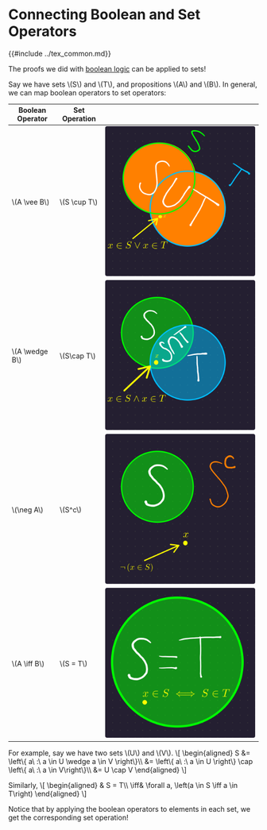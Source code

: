 # Connecting Boolean and Set Operators

{{#include ../tex_common.md}}

The proofs we did with [boolean logic](../week_1/boolean_logic.md) can be applied to sets!

Say we have sets \\(S\\) and \\(T\\), and propositions \\(A\\) and \\(B\\). In general, we can map boolean operators to set operators:

<style>
/* Give the set operation diagrams a minimum width to prevent them from disappearing on small-width screens. */
img.set_op_demo {
    min-width: 40px;
    border-radius: 4px;

    transition: 0.3s ease transform, 0.4s ease box-shadow;
}


/* Devices with thin screens. */
@media (max-width: 640px) {
    /* Make the image easier to see on hover. */
    img.set_op_demo:hover {
        box-shadow: 0 0 2px rgba(100, 100, 100, 0.5);
        transform: translate(-50%, -10%) scale(2.3);
    }
}
</style>
<table>
<thead><th>Boolean Operator</th><th>Set Operation</th><th></th>
<tbody>
<tr><td>

\\(A \vee B\\)

</td><td>

\\(S \cup T\\)

</td><td>

<img alt="Any element in S union T is in S OR T" src="./set_operations/union.svg" class="set_op_demo"/>

</td></tr>
<tr><td>

\\(A \wedge B\\)

</td><td>

\\(S\cap T\\)

</td><td>

<img alt="Any element in S intersection is in S AND T" src="./set_operations/intersection.svg" class="set_op_demo"/>

</td></tr>
<tr><td>

\\(\neg A\\)

</td><td>

\\(S^c\\)

</td><td>

<img alt="Any element in S's complement is not in S" src="./set_operations/complement.svg" class="set_op_demo"/>

</td></tr>
<tr><td>

\\(A \iff B\\)

</td><td>

\\(S = T\\)

</td><td>

<img alt="Any element in S is also in T" src="./set_operations/equals.svg" class="set_op_demo"/>

</td></tr>
</tbody></table>

For example, say we have two sets \\(U\\) and \\(V\\).
\\[
\begin{aligned}
 S &= \left\\{ a\ :\ a \in U \wedge a \in V \right\\}\\\\
  &= \left\\{ a\ :\ a \in U \right\\} \cap \left\\{ a\ :\ a \in V\right\\}\\\\
  &= U \cap V
\end{aligned}
\\]

Similarly,
\\[
\begin{aligned}
       & S = T\\\\
   \iff& \forall a, \left(a \in S \iff a \in T\right)
\end{aligned}
\\]

Notice that by applying the boolean operators to elements in each set, we get the corresponding set operation!

<!-- ## Let's prove something! -->


